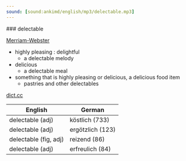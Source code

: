 ```yaml
---
sound: [sound:ankimd/english/mp3/delectable.mp3]
---
```


\### delectable

[Merriam-Webster](https://www.merriam-webster.com/dictionary/delectable)

- highly pleasing : delightful
    - a delectable melody
- delicious
    - a delectable meal
- something that is highly pleasing or delicious, a delicious food item
    - pastries and other delectables

[dict.cc](https://www.dict.cc/delectable)

| English        | German       |
| -------------- | ------------ |
| delectable (adj) | köstlich (733) |
| delectable (adj) | ergötzlich (123) |
| delectable (fig, adj) | reizend (86) |
| delectable (adj) | erfreulich (84) |
